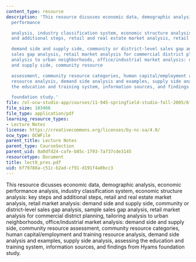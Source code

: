 ```yaml
---
content_type: resource
description: 'This resource dicusses economic data, demographic analysis, economic
  performance

  analysis, industry classification system, economic structure analysis: key steps
  and additional steps, retail and real estate market analysis, retail market analysis:

  demand side and supply side, community or district-level sales gap analysis, sample
  sales gap analysis, retail market analysis for commercial district planning, tailoring
  analysis to urban neighborhoods, office/industrial market analysis: demand side
  and supply side, community resource

  assessment, community resource categories, human capital/employment and training
  resource analysis, demand side analysis and examples, supply side analysis, assessing
  the education and training system, information sources, and findings from Hyams

  foundation study.'
file: /ol-ocw-studio-app/courses/11-945-springfield-studio-fall-2005/6f79788ac51cb2adcf91d191f4a0bcc3_lect8_pres.pdf
file_size: 103466
file_type: application/pdf
learning_resource_types:
- Lecture Notes
license: https://creativecommons.org/licenses/by-nc-sa/4.0/
ocw_type: OCWFile
parent_title: Lecture Notes
parent_type: CourseSection
parent_uid: 8a0dfd24-cafe-b85c-1793-7a737cde3145
resourcetype: Document
title: lect8_pres.pdf
uid: 6f79788a-c51c-b2ad-cf91-d191f4a0bcc3
---
```

This resource dicusses economic data, demographic analysis, economic performance
analysis, industry classification system, economic structure analysis: key steps and additional steps, retail and real estate market analysis, retail market analysis:
demand side and supply side, community or district-level sales gap analysis, sample sales gap analysis, retail market analysis for commercial district planning, tailoring analysis to urban neighborhoods, office/industrial market analysis: demand side and supply side, community resource
assessment, community resource categories, human capital/employment and training resource analysis, demand side analysis and examples, supply side analysis, assessing the education and training system, information sources, and findings from Hyams
foundation study.